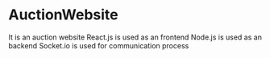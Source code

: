 # AuctionWebsite
It is an auction website 
React.js is used as an frontend
Node.js is used as an backend
Socket.io is used for communication process
